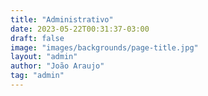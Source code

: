 ```yaml
---
title: "Administrativo"
date: 2023-05-22T00:31:37-03:00
draft: false
image: "images/backgrounds/page-title.jpg"
layout: "admin"
author: "João Araujo"
tag: "admin"
---
```

